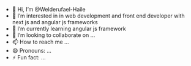 - 👋 Hi, I’m @Welderufael-Haile
- 👀 I’m interested in in web development and front end developer with next js and angular js frameworks 
- 🌱 I’m currently learning angular js framework 
- 💞️ I’m looking to collaborate on ...
- 📫 How to reach me ...
- 😄 Pronouns: ...
- ⚡ Fun fact: ...

<!---
Welderufael-Haile/Welderufael-Haile is a ✨ special ✨ repository because its `README.md` (this file) appears on your GitHub profile.
You can click the Preview link to take a look at your changes.
--->
